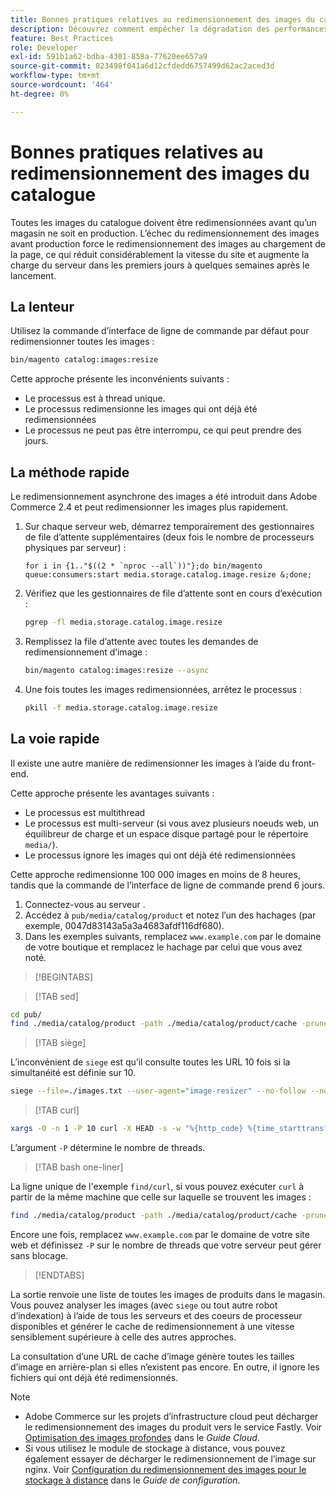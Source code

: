 ```yaml
---
title: Bonnes pratiques relatives au redimensionnement des images du catalogue
description: Découvrez comment empêcher la dégradation des performances avant le lancement en production de votre site Adobe Commerce.
feature: Best Practices
role: Developer
exl-id: 591b1a62-bdba-4301-858a-77620ee657a9
source-git-commit: 823498f041a6d12cfdedd6757499d62ac2aced3d
workflow-type: tm+mt
source-wordcount: '464'
ht-degree: 0%

---
```


# Bonnes pratiques relatives au redimensionnement des images du catalogue

Toutes les images du catalogue doivent être redimensionnées avant qu’un magasin ne soit en production. L’échec du redimensionnement des images avant production force le redimensionnement des images au chargement de la page, ce qui réduit considérablement la vitesse du site et augmente la charge du serveur dans les premiers jours à quelques semaines après le lancement.

## La lenteur

Utilisez la commande d’interface de ligne de commande par défaut pour redimensionner toutes les images :

```bash
bin/magento catalog:images:resize
```

Cette approche présente les inconvénients suivants :

- Le processus est à thread unique.
- Le processus redimensionne les images qui ont déjà été redimensionnées
- Le processus ne peut pas être interrompu, ce qui peut prendre des jours.

## La méthode rapide

Le redimensionnement asynchrone des images a été introduit dans Adobe Commerce 2.4 et peut redimensionner les images plus rapidement.

1. Sur chaque serveur web, démarrez temporairement des gestionnaires de file d’attente supplémentaires (deux fois le nombre de processeurs physiques par serveur) :

   ```bsh
   for i in {1.."$((2 * `nproc --all`))"};do bin/magento queue:consumers:start media.storage.catalog.image.resize &;done;
   ```

1. Vérifiez que les gestionnaires de file d’attente sont en cours d’exécution :

   ```bash
   pgrep -fl media.storage.catalog.image.resize
   ```

1. Remplissez la file d’attente avec toutes les demandes de redimensionnement d’image :

   ```bash
   bin/magento catalog:images:resize --async
   ```

1. Une fois toutes les images redimensionnées, arrêtez le processus :

   ```bash
   pkill -f media.storage.catalog.image.resize
   ```

## La voie rapide

Il existe une autre manière de redimensionner les images à l’aide du front-end.

Cette approche présente les avantages suivants :

- Le processus est multithread
- Le processus est multi-serveur (si vous avez plusieurs noeuds web, un équilibreur de charge et un espace disque partagé pour le répertoire `media/`).
- Le processus ignore les images qui ont déjà été redimensionnées

Cette approche redimensionne 100 000 images en moins de 8 heures, tandis que la commande de l’interface de ligne de commande prend 6 jours.

1. Connectez-vous au serveur .
1. Accédez à `pub/media/catalog/product` et notez l’un des hachages (par exemple, 0047d83143a5a3a4683afdf116df680).
1. Dans les exemples suivants, remplacez `www.example.com` par le domaine de votre boutique et remplacez le hachage par celui que vous avez noté.

>[!BEGINTABS]

>[!TAB sed]

```bash
cd pub/
find ./media/catalog/product -path ./media/catalog/product/cache -prune -o -type f -print | sed 's~./media/catalog/product/~https://www.example.com/media/catalog/product/cache/0047d83143a5a3a4683afdf1116df680/~g' > images.txt
```

>[!TAB siège]

L’inconvénient de `siege` est qu’il consulte toutes les URL 10 fois si la simultanéité est définie sur 10.

```bash
siege --file=./images.txt --user-agent="image-resizer" --no-follow --no-parser --concurrent=10 --reps=once
```

>[!TAB curl]

```bash
xargs -0 -n 1 -P 10 curl -X HEAD -s -w "%{http_code} %{time_starttransfer} %{url_effective}\n" < <(tr \\n \\0 <images.txt)
```

L’argument `-P` détermine le nombre de threads.

>[!TAB bash one-liner]

La ligne unique de l&#39;exemple `find/curl`, si vous pouvez exécuter `curl` à partir de la même machine que celle sur laquelle se trouvent les images :

```bash
find ./media/catalog/product -path ./media/catalog/product/cache -prune -o -type f -print | sed 's~./media/catalog/product/~https://www.example.com/media/catalog/product/cache/0047d83143a5a3a4683afdf1116df680/~g' | xargs -n 1 -P 10 curl -X HEAD -s -w "%{http_code} %{time_starttransfer} %{url_effective}\n"
```

Encore une fois, remplacez `www.example.com` par le domaine de votre site web et définissez `-P` sur le nombre de threads que votre serveur peut gérer sans blocage.

>[!ENDTABS]

La sortie renvoie une liste de toutes les images de produits dans le magasin. Vous pouvez analyser les images (avec `siege` ou tout autre robot d’indexation) à l’aide de tous les serveurs et des coeurs de processeur disponibles et générer le cache de redimensionnement à une vitesse sensiblement supérieure à celle des autres approches.

La consultation d’une URL de cache d’image génère toutes les tailles d’image en arrière-plan si elles n’existent pas encore. En outre, il ignore les fichiers qui ont déjà été redimensionnés.

>[!NOTE]
>
>- Adobe Commerce sur les projets d’infrastructure cloud peut décharger le redimensionnement des images du produit vers le service Fastly. Voir [Optimisation des images profondes](https://experienceleague.adobe.com/docs/commerce-cloud-service/user-guide/cdn/fastly-image-optimization.html?lang=en#deep-image-optimization) dans le _Guide Cloud_.
>- Si vous utilisez le module de stockage à distance, vous pouvez également essayer de décharger le redimensionnement de l’image sur nginx. Voir [Configuration du redimensionnement des images pour le stockage à distance](https://experienceleague.adobe.com/docs/commerce-operations/configuration-guide/storage/remote-storage/remote-storage-image-resize.html) dans le _Guide de configuration_.
